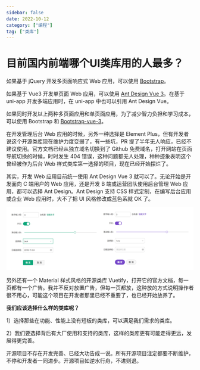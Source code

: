 ```yaml
---
sidebar: false
date: 2022-10-12
category: ["编程"] 
tag: ["类库"]
---
```


# 目前国内前端哪个UI类库用的人最多？

如果基于 jQuery 开发多页面响应式 Web 应用，可以使用 [Bootstrap](https://v5.bootcss.com/)。

如果基于 Vue3 开发单页面 Web 应用，可以使用 [Ant Design Vue 3](https://www.antdv.com/docs/vue/migration-v3-cn)。在基于 uni-app 开发多端应用时，在 uni-app 中也可以引用 Ant Design Vue。

如果同时开发以上两种多页面应用和单页面应用，为了减少智力负担和学习成本，可以使用 Bootstrap 和 [Bootstrap-vue-3](https://www.npmjs.com/package/bootstrap-vue-3)。

在开发管理后台 Web 应用的时候，另外一种选择是 Element Plus，但有开发者说这个开源类库现在维护力度变弱了，有一些坑，PR 提了半年无人响应，已经不建议使用。官方文档已经从独立域名切换到了 Github 免费域名，打开网站在页面导航切换的时候，时时发生 404 错误，这种问题都无人处理，种种迹象表明这个曾经被作为后台 Web 样式类库第一选择的项目，现在已经开始摆烂了。

其实，开发 Web 应用目前统一使用 Ant Design Vue 3 就可以了。无论开始是开发面向 C 端用户的 Web 应用，还是开发 B 端或运营团队使用后台管理 Web 应用，都可以选择 Ant Design。Ant Design 支持 CSS 样式定制，在编写后台应用或企业 Web 应用时，大不了把 UI 风格修改成蓝色系就 OK 了。

![img](./assets/zTFoszBtDODhXfLAazfSpYbSLSEeytoG.png)

另外还有一个 Material 样式风格的开源类库 Vuetify，打开它的官方文档，每一页都有一个广告。我并不反对放置广告，但每一页都放，这种放的方式说明操作者很不用心，可能这个项目在开发者那里已经不重要了，也已经开始放养了。

**我们应该选择什么样的类库呢？**

1）选择那些在功能、性能上没有短板的类库，可以满足我们需求的类库。

2）我们要选择背后有大厂使用和支持的类库，这样的类库更有可能走得更远，发展得更完善。

开源项目不存在开发完善、已经大功告成一说。所有开源项目注定都要不断维护，不停和开发者一同进步。开源项目如逆水行舟，不进则退。